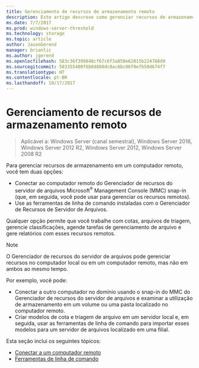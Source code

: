 ```yaml
---
title: Gerenciamento de recursos de armazenamento remoto
description: Este artigo descreve como gerenciar recursos de armazenamento em um computador remoto
ms.date: 7/7/2017
ms.prod: windows-server-threshold
ms.technology: storage
ms.topic: article
author: JasonGerend
manager: brianlic
ms.author: jgerend
ms.openlocfilehash: 583c36f399848cf67c6f3a850e62015b224768d9
ms.sourcegitcommit: 583355400f6b0d880dc0ac6bc06f0efb50d674f7
ms.translationtype: HT
ms.contentlocale: pt-BR
ms.lasthandoff: 10/17/2017
---
```

# <a name="managing-remote-storage-resources"></a>Gerenciamento de recursos de armazenamento remoto

> Aplicável a: Windows Server (canal semestral), Windows Server 2016, Windows Server 2012 R2, Windows Server 2012, Windows Server 2008 R2

Para gerenciar recursos de armazenamento em um computador remoto, você tem duas opções:

-   Conectar ao computador remoto do Gerenciador de recursos do servidor de arquivos Microsoft<sup>®</sup> Management Console (MMC) snap-in (que, em seguida, você pode usar para gerenciar os recursos remotos).
-   Use as ferramentas de linha de comando instaladas com o Gerenciador de Recursos de Servidor de Arquivos.

Qualquer opção permite que você trabalhe com cotas, arquivos de triagem, gerencie classificações, agende tarefas de gerenciamento de arquivo e gere relatórios com esses recursos remotos.

> [!Note]
> O Gerenciador de recursos do servidor de arquivos pode gerenciar recursos no computador local ou em um computador remoto, mas não em ambos ao mesmo tempo.

Por exemplo, você pode:

-   Conectar a outro computador no domínio usando o snap-in do MMC do Gerenciador de recursos do servidor de arquivos e examinar a utilização de armazenamento em um volume ou uma pasta localizado no computador remoto.
-   Criar modelos de cota e triagem de arquivo em um servidor local e, em seguida, usar as ferramentas de linha de comando para importar esses modelos para um servidor de arquivos localizado em uma filial.

Esta seção inclui os seguintes tópicos:

-   [Conectar a um computador remoto](connect-to-remote-computer.md)
-   [Ferramentas de linha de comando](command-line-tools.md)
